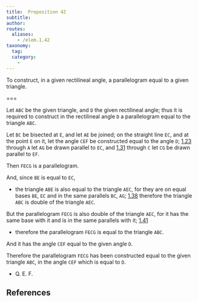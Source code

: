 ```yaml
---
title:  Proposition 42
subtitle:
author:
routes:
  aliases:
    - /elem.1.42
taxonomy:
  tag:
  category:
    -
---
```


To construct, in a given rectilineal angle, a parallelogram equal to a given triangle.

===

Let `ABC` be the given triangle, and `D` the given rectilineal angle; thus it is required to construct in the rectilineal angle `D` a parallelogram equal to the triangle `ABC`. 

Let `BC` be bisected at `E`, and let `AE` be joined; on the straight line `EC`, and at the point `E` on it, let the angle `CEF` be constructed equal to the angle `D`; [1.23] through `A` let `AG` be drawn parallel to `EC`, and [1.31] through `C` let `CG` be drawn parallel to `EF`.

Then `FECG` is a parallelogram.

And, since `BE` is equal to `EC`, 

- the triangle `ABE` is also equal to the triangle `AEC`, for they are on equal bases `BE`, `EC` and in the same parallels `BC`, `AG`; [1.38] therefore the triangle `ABC` is double of the triangle `AEC`.

But the parallelogram `FECG` is also double of the triangle `AEC`, for it has the same base with it and is in the same parallels with it; [1.41] 

- therefore the parallelogram `FECG` is equal to the triangle `ABC`.

And it has the angle `CEF` equal to the given angle `D`.

Therefore the parallelogram `FECG` has been constructed equal to the given triangle `ABC`, in the angle `CEF` which is equal to `D`. 

- Q. E. F.

## References

[1.23]: /elem.1.23 "Book 1 - Proposition 23"
[1.31]: /elem.1.31 "Book 1 - Proposition 31"
[1.38]: /elem.1.38 "Book 1 - Proposition 38"
[1.41]: /elem.1.41 "Book 1 - Proposition 41"

